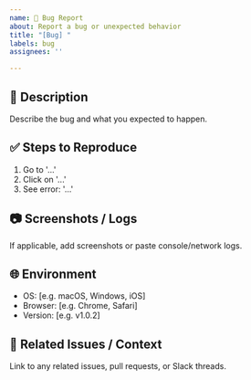 ```yaml
---
name: 🐛 Bug Report
about: Report a bug or unexpected behavior
title: "[Bug] "
labels: bug
assignees: ''

---
```


## 🐞 Description

Describe the bug and what you expected to happen.

## ✅ Steps to Reproduce

1. Go to '...'
2. Click on '...'
3. See error: '...'

## 📷 Screenshots / Logs

If applicable, add screenshots or paste console/network logs.

## 🌐 Environment

- OS: [e.g. macOS, Windows, iOS]
- Browser: [e.g. Chrome, Safari]
- Version: [e.g. v1.0.2]

## 🔗 Related Issues / Context

Link to any related issues, pull requests, or Slack threads.
